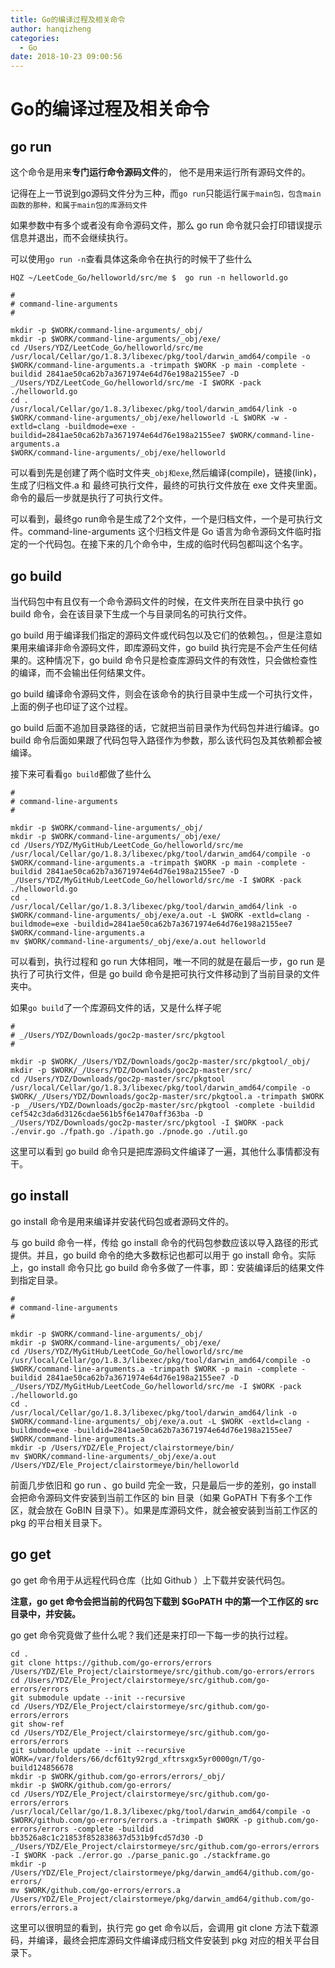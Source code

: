 ```yaml
---
title: Go的编译过程及相关命令
author: hanqizheng
categories:
  - Go
date: 2018-10-23 09:00:56
---
```


# Go的编译过程及相关命令

## go run

这个命令是用来**专门运行命令源码文件**的， 他不是用来运行所有源码文件的。

记得在上一节说到go源码文件分为三种，而`go run`只能运行`属于main包，包含main函数的那种，和属于main包的库源码文件`

如果参数中有多个或者没有命令源码文件，那么 go run 命令就只会打印错误提示信息并退出，而不会继续执行。

可以使用`go run -n`查看具体这条命令在执行的时候干了些什么

```
HQZ ~/LeetCode_Go/helloworld/src/me $  go run -n helloworld.go

#
# command-line-arguments
#

mkdir -p $WORK/command-line-arguments/_obj/
mkdir -p $WORK/command-line-arguments/_obj/exe/
cd /Users/YDZ/LeetCode_Go/helloworld/src/me
/usr/local/Cellar/go/1.8.3/libexec/pkg/tool/darwin_amd64/compile -o $WORK/command-line-arguments.a -trimpath $WORK -p main -complete -buildid 2841ae50ca62b7a3671974e64d76e198a2155ee7 -D _/Users/YDZ/LeetCode_Go/helloworld/src/me -I $WORK -pack ./helloworld.go
cd .
/usr/local/Cellar/go/1.8.3/libexec/pkg/tool/darwin_amd64/link -o $WORK/command-line-arguments/_obj/exe/helloworld -L $WORK -w -extld=clang -buildmode=exe -buildid=2841ae50ca62b7a3671974e64d76e198a2155ee7 $WORK/command-line-arguments.a
$WORK/command-line-arguments/_obj/exe/helloworld
```

可以看到先是创建了两个临时文件夹`_obj和exe`,然后编译(compile)，链接(link)，生成了归档文件.a 和 最终可执行文件，最终的可执行文件放在 exe 文件夹里面。命令的最后一步就是执行了可执行文件。

可以看到，最终go run命令是生成了2个文件，一个是归档文件，一个是可执行文件。command-line-arguments 这个归档文件是 Go 语言为命令源码文件临时指定的一个代码包。在接下来的几个命令中，生成的临时代码包都叫这个名字。

## go build

当代码包中有且仅有一个命令源码文件的时候，在文件夹所在目录中执行 go build 命令，会在该目录下生成一个与目录同名的可执行文件。

go build 用于编译我们指定的源码文件或代码包以及它们的依赖包。，但是注意如果用来编译非命令源码文件，即库源码文件，go build 执行完是不会产生任何结果的。这种情况下，go build 命令只是检查库源码文件的有效性，只会做检查性的编译，而不会输出任何结果文件。

go build 编译命令源码文件，则会在该命令的执行目录中生成一个可执行文件，上面的例子也印证了这个过程。

go build 后面不追加目录路径的话，它就把当前目录作为代码包并进行编译。go build 命令后面如果跟了代码包导入路径作为参数，那么该代码包及其依赖都会被编译。

接下来可看看`go build`都做了些什么

```
#
# command-line-arguments
#

mkdir -p $WORK/command-line-arguments/_obj/
mkdir -p $WORK/command-line-arguments/_obj/exe/
cd /Users/YDZ/MyGitHub/LeetCode_Go/helloworld/src/me
/usr/local/Cellar/go/1.8.3/libexec/pkg/tool/darwin_amd64/compile -o $WORK/command-line-arguments.a -trimpath $WORK -p main -complete -buildid 2841ae50ca62b7a3671974e64d76e198a2155ee7 -D _/Users/YDZ/MyGitHub/LeetCode_Go/helloworld/src/me -I $WORK -pack ./helloworld.go
cd .
/usr/local/Cellar/go/1.8.3/libexec/pkg/tool/darwin_amd64/link -o $WORK/command-line-arguments/_obj/exe/a.out -L $WORK -extld=clang -buildmode=exe -buildid=2841ae50ca62b7a3671974e64d76e198a2155ee7 $WORK/command-line-arguments.a
mv $WORK/command-line-arguments/_obj/exe/a.out helloworld
```

可以看到，执行过程和 go run 大体相同，唯一不同的就是在最后一步，go run 是执行了可执行文件，但是 go build 命令是把可执行文件移动到了当前目录的文件夹中。

如果`go build`了一个库源码文件的话，又是什么样子呢
```
#
# _/Users/YDZ/Downloads/goc2p-master/src/pkgtool
#

mkdir -p $WORK/_/Users/YDZ/Downloads/goc2p-master/src/pkgtool/_obj/
mkdir -p $WORK/_/Users/YDZ/Downloads/goc2p-master/src/
cd /Users/YDZ/Downloads/goc2p-master/src/pkgtool
/usr/local/Cellar/go/1.8.3/libexec/pkg/tool/darwin_amd64/compile -o $WORK/_/Users/YDZ/Downloads/goc2p-master/src/pkgtool.a -trimpath $WORK -p _/Users/YDZ/Downloads/goc2p-master/src/pkgtool -complete -buildid cef542c3da6d3126cdae561b5f6e1470aff363ba -D _/Users/YDZ/Downloads/goc2p-master/src/pkgtool -I $WORK -pack ./envir.go ./fpath.go ./ipath.go ./pnode.go ./util.go
```

这里可以看到 go build 命令只是把库源码文件编译了一遍，其他什么事情都没有干。

## go install
go install 命令是用来编译并安装代码包或者源码文件的。

与 go build 命令一样，传给 go install 命令的代码包参数应该以导入路径的形式提供。并且，go build 命令的绝大多数标记也都可以用于
go install 命令。实际上，go install 命令只比 go build 命令多做了一件事，即：安装编译后的结果文件到指定目录。

```
#
# command-line-arguments
#

mkdir -p $WORK/command-line-arguments/_obj/
mkdir -p $WORK/command-line-arguments/_obj/exe/
cd /Users/YDZ/MyGitHub/LeetCode_Go/helloworld/src/me
/usr/local/Cellar/go/1.8.3/libexec/pkg/tool/darwin_amd64/compile -o $WORK/command-line-arguments.a -trimpath $WORK -p main -complete -buildid 2841ae50ca62b7a3671974e64d76e198a2155ee7 -D _/Users/YDZ/MyGitHub/LeetCode_Go/helloworld/src/me -I $WORK -pack ./helloworld.go
cd .
/usr/local/Cellar/go/1.8.3/libexec/pkg/tool/darwin_amd64/link -o $WORK/command-line-arguments/_obj/exe/a.out -L $WORK -extld=clang -buildmode=exe -buildid=2841ae50ca62b7a3671974e64d76e198a2155ee7 $WORK/command-line-arguments.a
mkdir -p /Users/YDZ/Ele_Project/clairstormeye/bin/
mv $WORK/command-line-arguments/_obj/exe/a.out /Users/YDZ/Ele_Project/clairstormeye/bin/helloworld
```

前面几步依旧和 go run 、go build 完全一致，只是最后一步的差别，go install 会把命令源码文件安装到当前工作区的 bin 目录（如果 GoPATH 下有多个工作区，就会放在 GoBIN 目录下）。如果是库源码文件，就会被安装到当前工作区的 pkg 的平台相关目录下。

## go get
go get 命令用于从远程代码仓库（比如 Github ）上下载并安装代码包。

**注意，go get 命令会把当前的代码包下载到 $GoPATH 中的第一个工作区的 src 目录中，并安装。**

go get 命令究竟做了些什么呢？我们还是来打印一下每一步的执行过程。

```
cd .
git clone https://github.com/go-errors/errors /Users/YDZ/Ele_Project/clairstormeye/src/github.com/go-errors/errors
cd /Users/YDZ/Ele_Project/clairstormeye/src/github.com/go-errors/errors
git submodule update --init --recursive
cd /Users/YDZ/Ele_Project/clairstormeye/src/github.com/go-errors/errors
git show-ref
cd /Users/YDZ/Ele_Project/clairstormeye/src/github.com/go-errors/errors
git submodule update --init --recursive
WORK=/var/folders/66/dcf61ty92rgd_xftrsxgx5yr0000gn/T/go-build124856678
mkdir -p $WORK/github.com/go-errors/errors/_obj/
mkdir -p $WORK/github.com/go-errors/
cd /Users/YDZ/Ele_Project/clairstormeye/src/github.com/go-errors/errors
/usr/local/Cellar/go/1.8.3/libexec/pkg/tool/darwin_amd64/compile -o $WORK/github.com/go-errors/errors.a -trimpath $WORK -p github.com/go-errors/errors -complete -buildid bb3526a8c1c21853f852838637d531b9fcd57d30 -D _/Users/YDZ/Ele_Project/clairstormeye/src/github.com/go-errors/errors -I $WORK -pack ./error.go ./parse_panic.go ./stackframe.go
mkdir -p /Users/YDZ/Ele_Project/clairstormeye/pkg/darwin_amd64/github.com/go-errors/
mv $WORK/github.com/go-errors/errors.a /Users/YDZ/Ele_Project/clairstormeye/pkg/darwin_amd64/github.com/go-errors/errors.a

```

这里可以很明显的看到，执行完 go get 命令以后，会调用 git clone 方法下载源码，并编译，最终会把库源码文件编译成归档文件安装到 pkg 对应的相关平台目录下。

